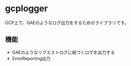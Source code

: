 gcplogger
===

GCP上で、GAEのようなログ出力をするためのライブラリです。  

## 機能

- GAEのようなリクエストログに紐づくログを出力する
- ErrorReporting出力

